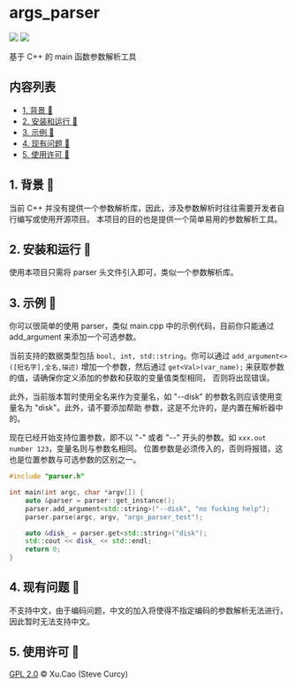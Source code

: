# args_parser
[![](https://img.shields.io/badge/Author-Xu.Cao-lightgreen)](https://github.com/SteveCurcy) 
![](https://img.shields.io/badge/Version-0.0.1-yellow)

基于 C++ 的 main 函数参数解析工具

## 内容列表

- [1. 背景 :cookie:](#1-背景-cookie)
- [2. 安装和运行 :candy:](#2-安装和运行-candy)
- [3. 示例 :birthday:](#3-示例-birthday)
- [4. 现有问题 :sandwich:](#4-现有问题-sandwich)
- [5. 使用许可 :page_facing_up:](#5-使用许可-page_facing_up)

## 1. 背景 :cookie:
当前 C++ 并没有提供一个参数解析库，因此，涉及参数解析时往往需要开发者自行编写或使用开源项目。
本项目的目的也是提供一个简单易用的参数解析工具。

## 2. 安装和运行 :candy:
使用本项目只需将 parser 头文件引入即可，类似一个参数解析库。

## 3. 示例 :birthday:
你可以很简单的使用 parser，类似 main.cpp 中的示例代码，目前你只能通过 add_argument 来添加一个可选参数。

当前支持的数据类型包括 `bool, int, std::string`。你可以通过 `add_argument<>([短名字],全名,描述)` 
增加一个参数，然后通过 `get<Val>(var_name);` 来获取参数的值，请确保你定义添加的参数和获取的变量值类型相同，
否则将出现错误。

此外，当前版本暂时使用全名来作为变量名，如 "--disk" 的参数名则应该使用变量名为 "disk"。此外，请不要添加帮助
参数，这是不允许的，是内置在解析器中的。

现在已经开始支持位置参数，即不以 "-" 或者 "--" 开头的参数。如 `xxx.out number 123`，变量名则与参数名相同。
位置参数是必须传入的，否则将报错，这也是位置参数与可选参数的区别之一。

```c++
#include "parser.h"

int main(int argc, char *argv[]) {
    auto &parser = parser::get_instance();
    parser.add_argument<std::string>("--disk", "no fucking help");
    parser.parse(argc, argv, "args_parser_test");

    auto &disk_ = parser.get<std::string>("disk");
    std::cout << disk_ << std::endl;
    return 0;
}
```

## 4. 现有问题 :sandwich:
不支持中文，由于编码问题，中文的加入将使得不指定编码的参数解析无法进行，因此暂时无法支持中文。

## 5. 使用许可 :page_facing_up:
[GPL 2.0](./LICENSE) &copy; Xu.Cao (Steve Curcy)
